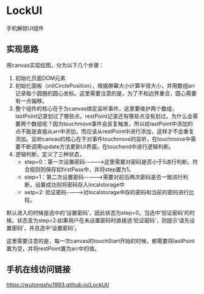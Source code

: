 # LockUI
手机解锁UI组件
## 实现思路
用canvas实现绘图，分为以下几个步骤：

1. 初始化页面DOM元素
2. 初始化面板（initCirclePosition），根据屏幕大小计算半径大小，并用数组arr记录每个圆圈的圆心坐标。这里需要注意的是，为了不和边界重合，圆心需要有一点偏移。
3. 整个组件的核心在于为canvas绑定监听事件，这里要维护两个数组，lastPoint记录划过了哪些点，restPoint记录还有哪些点没有划过。为什么会需要两个数组呢？因为touchmove事件会反复触发，所以给lastPoint中添加的点不能是直接从arr中添加，而应该从restPoint中进行添加，这样才不会重复添加。监听canvas的核心在于对事件touchmove的监听，在touchmove中需要不断调用update方法更新UI界面。在touchend中进行逻辑判断。
4. 逻辑判断，定义了三种状态，
	- step=0：第一次设置密码----->这里需要对密码是否小于5进行判断。符合规则则保存如firstPass中，并将step置为1。
	- step=1：第二次设置密码----->需要对前后两次密码是否一致进行判断。设置成功则将密码存入localstorage中
	- setp=2: 验证密码---->对localstorage中存的密码和当前的密码进行比较。

默认进入的时候是选中的‘设置密码’，因此状态为step=0，当选中‘验证密码’的时候，状态变为step=2.如果用户在未设置密码时直接选‘验证密码’，则提示‘请先设置密码’，并且选中‘设置密码’。

这里需要注意的是，每一次canvas的touchStart开始的时候，都需要将lastPoint置为空，并将restPoint置为arr中的值。

## 手机在线访问链接
https://wutongshu1993.github.io/LockUI/



